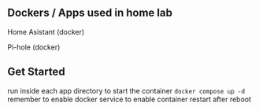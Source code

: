 ## Dockers / Apps used in home lab
Home Asistant (docker)

Pi-hole (docker)

## Get Started
run inside each app directory to start the container
```docker compose up -d ```
remember to enable docker service to enable container restart after reboot


